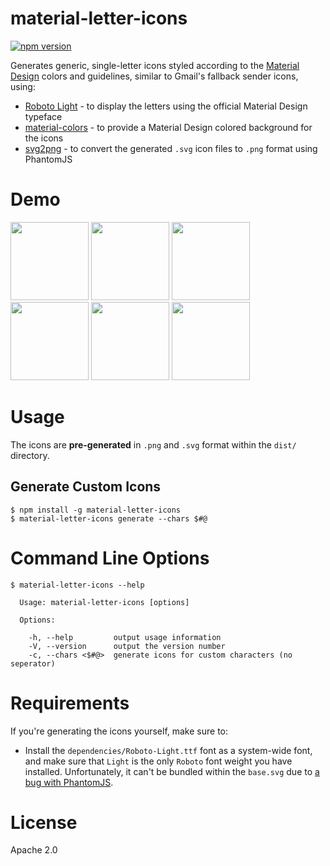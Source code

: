 # material-letter-icons

[![npm version](https://badge.fury.io/js/material-letter-icons.svg)](https://badge.fury.io/js/material-letter-icons)

Generates generic, single-letter icons styled according to the [Material Design](https://www.google.com/design/spec/material-design/introduction.html) colors and guidelines, similar to Gmail's fallback sender icons, using:

* [Roboto Light](https://www.google.com/fonts/specimen/Roboto) - to display the letters using the official Material Design typeface
* [material-colors](https://www.npmjs.com/package/material-colors) - to provide a Material Design colored background for the icons
* [svg2png](https://www.npmjs.com/package/svg2png) - to convert the generated `.svg` icon files to `.png` format using PhantomJS

# Demo
<img src="https://raw.github.com/eladnava/material-letter-icons/master/dist/png/A.png" width="125" /> <img src="https://raw.github.com/eladnava/material-letter-icons/master/dist/png/H.png" width="125" /> <img src="https://raw.github.com/eladnava/material-letter-icons/master/dist/png/L.png" width="125" /> <img src="https://raw.github.com/eladnava/material-letter-icons/master/dist/png/M.png" width="125" /> <img src="https://raw.github.com/eladnava/material-letter-icons/master/dist/png/R.png" width="125" /> <img src="https://raw.github.com/eladnava/material-letter-icons/master/dist/png/X.png" width="125" />

# Usage

The icons are **pre-generated** in `.png` and `.svg` format within the `dist/` directory.

## Generate Custom Icons

```shell
$ npm install -g material-letter-icons
$ material-letter-icons generate --chars $#@
```

# Command Line Options
```shell
$ material-letter-icons --help

  Usage: material-letter-icons [options]

  Options:

    -h, --help         output usage information
    -V, --version      output the version number
    -c, --chars <$#@>  generate icons for custom characters (no seperator)
```

# Requirements
If you're generating the icons yourself, make sure to:

* Install the `dependencies/Roboto-Light.ttf` font as a system-wide font, and make sure that `Light` is the only `Roboto` font weight you have installed. Unfortunately, it can't be bundled within the `base.svg` due to [a bug with PhantomJS](https://github.com/domenic/svg2png/issues/39).

# License
Apache 2.0

